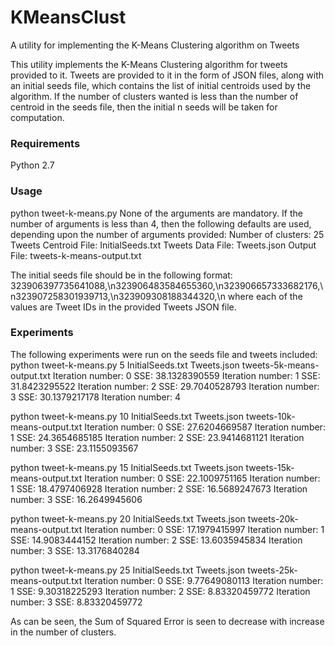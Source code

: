 # KMeansClust
A utility for implementing the K-Means Clustering algorithm on Tweets

This utility implements the K-Means Clustering algorithm for tweets provided to it. Tweets are provided to it in the form of JSON files, along with an initial seeds file, which contains the list of initial centroids used by the algorithm. If the number of clusters wanted is less than the number of centroid in the seeds file, then the initial n seeds will be taken for computation.

### Requirements
Python 2.7

### Usage
python tweet-k-means.py <numberOfClusters> <initialSeedsFile> <TweetsDataFile> <outputFile>
None of the arguments are mandatory.
If the number of arguments is less than 4, then the following defaults are used, depending upon the number of arguments provided:
Number of clusters: 25
Tweets Centroid File: InitialSeeds.txt
Tweets Data File: Tweets.json
Output File: tweets-k-means-output.txt

The initial seeds file should be in the following format:
323906397735641088,\n323906483584655360,\n323906657333682176,\n323907258301939713,\n323909308188344320,\n
where each of the values are Tweet IDs in the provided Tweets JSON file.

### Experiments
The following experiments were run on the seeds file and tweets included:
python tweet-k-means.py 5 InitialSeeds.txt Tweets.json tweets-5k-means-output.txt 
Iteration number: 0
SSE: 38.1328390559
Iteration number: 1
SSE: 31.8423295522
Iteration number: 2
SSE: 29.7040528793
Iteration number: 3
SSE: 30.1379217178
Iteration number: 4

python tweet-k-means.py 10 InitialSeeds.txt Tweets.json tweets-10k-means-output.txt 
Iteration number: 0
SSE: 27.6204669587
Iteration number: 1
SSE: 24.3654685185
Iteration number: 2
SSE: 23.9414681121
Iteration number: 3
SSE: 23.1155093567

python tweet-k-means.py 15 InitialSeeds.txt Tweets.json tweets-15k-means-output.txt 
Iteration number: 0
SSE: 22.1009751165
Iteration number: 1
SSE: 18.4797406928
Iteration number: 2
SSE: 16.5689247673
Iteration number: 3
SSE: 16.2649945606

python tweet-k-means.py 20 InitialSeeds.txt Tweets.json tweets-20k-means-output.txt 
Iteration number: 0
SSE: 17.1979415997
Iteration number: 1
SSE: 14.9083444152
Iteration number: 2
SSE: 13.6035945834
Iteration number: 3
SSE: 13.3176840284

python tweet-k-means.py 25 InitialSeeds.txt Tweets.json tweets-25k-means-output.txt 
Iteration number: 0
SSE: 9.77649080113
Iteration number: 1
SSE: 9.30318225293
Iteration number: 2
SSE: 8.83320459772
Iteration number: 3
SSE: 8.83320459772


As can be seen, the Sum of Squared Error is seen to decrease with increase in the number of clusters.









